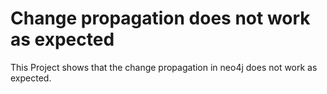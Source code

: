 # Change propagation does not work as expected

This Project shows that the change propagation in neo4j does not work as expected.

